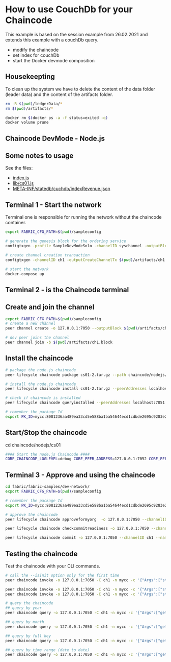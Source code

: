 # How to use CouchDb for your Chaincode
This example is based on the session example from 26.02.2021 and extends this example with a couchDb query.

- modify the chaincode
- set index for couchDb 
- start the Docker devmode composition

## Housekeepting
To clean up the system we have to delete the content of the data folder (leader data) and the content of the artifacts folder.

```bash
rm -R $(pwd)/ledgerData/*
rm $(pwd)/artifacts/*

docker rm $(docker ps -a -f status=exited -q)
docker volume prune
```

## Chaincode DevMode - Node.js

## Some notes to usage
See the files:
- [index.js](./index.js)
- [lib/cs01.js](./lib/cs01.js)
- [META-INF/statedb/cuchdb/indexRevenue.json](META-INF/statedb/cuchdb/indexRevenue.json)


## Terminal 1 - Start the network
Terminal one is responsible for running the network without the chaincode container.

```bash 
export FABRIC_CFG_PATH=$(pwd)/sampleconfig

# generate the genesis block for the ordering service
configtxgen -profile SampleDevModeSolo -channelID syschannel -outputBlock genesisblock -configPath $FABRIC_CFG_PATH -outputBlock $(pwd)/artifacts/genesis.block

# create channel creation transaction
configtxgen -channelID ch1 -outputCreateChannelTx $(pwd)/artifacts/ch1.tx -profile SampleSingleMSPChannel -configPath $FABRIC_CFG_PATH

# start the network
docker-compose up
```

## Terminal 2 - is the Chaincode terminal 

## Create and join the channel

```bash 
export FABRIC_CFG_PATH=$(pwd)/sampleconfig
# create a new channel
peer channel create -o 127.0.0.1:7050 --outputBlock $(pwd)/artifacts/ch1.block -c ch1 -f $(pwd)/artifacts/ch1.tx

# dev peer joins the channel
peer channel join -b $(pwd)/artifacts/ch1.block

```

## Install the chaincode
```bash
# package the node.js chaincode
peer lifecycle chaincode package cs01-2.tar.gz --path chaincode/nodejs/cs01-2 --lang node --label mycc

# install the node.js chaincode
peer lifecycle chaincode install cs01-2.tar.gz --peerAddresses localhost:7051

# check if chaincode is installed
peer lifecycle chaincode queryinstalled --peerAddresses localhost:7051

# remember the package Id
export PK_ID=mycc:8081236aa489ea33cd5e588ba1ba54644ecd1cdbde2695c9283e2470875e4ba3
```

## Start/Stop the chaincode
cd chaincode/nodejs/cs01
```bash 
#### Start the node.js Chaincode ####
CORE_CHAINCODE_LOGLEVEL=debug CORE_PEER_ADDRESS=127.0.0.1:7052 CORE_PEER_TLS_ENABLED=false CORE_CHAINCODE_ID_NAME=$PK_ID ./node_modules/.bin/fabric-chaincode-node start --peer.address 127.0.0.1:7052

```

## Terminal 3 - Approve and using the chaincode

```bash 
cd fabric/fabric-samples/dev-network/
export FABRIC_CFG_PATH=$(pwd)/sampleconfig

# remember the package Id
export PK_ID=mycc:8081236aa489ea33cd5e588ba1ba54644ecd1cdbde2695c9283e2470875e4ba3

# approve the chaincode 
peer lifecycle chaincode approveformyorg  -o 127.0.0.1:7050 --channelID ch1 --name mycc --version 1.0 --sequence 1 --init-required --signature-policy "OR ('SampleOrg.member')" --package-id $PK_ID

peer lifecycle chaincode checkcommitreadiness -o 127.0.0.1:7050 --channelID ch1 --name mycc --version 1.0 --sequence 1 --init-required --signature-policy "OR ('SampleOrg.member')"

peer lifecycle chaincode commit -o 127.0.0.1:7050 --channelID ch1 --name mycc --version 1.0 --sequence 1 --init-required --signature-policy "OR ('SampleOrg.member')" --peerAddresses 127.0.0.1:7051
```

## Testing the chaincode
Test the chaincode with your CLI commands.

```bash 
# call the --isInit option only for the first time
peer chaincode invoke -o 127.0.0.1:7050 -C ch1 -n mycc -c '{"Args":["storeCs","100","2021-02-21T17:15:57.928Z","reco"]}' --isInit

peer chaincode invoke -o 127.0.0.1:7050 -C ch1 -n mycc -c '{"Args":["storeCs","540.34","2021-03-01T17:15:57.928Z","reve"]}'
peer chaincode invoke -o 127.0.0.1:7050 -C ch1 -n mycc -c '{"Args":["storeCs","760","2021-03-22T17:15:57.928Z","reve"]}'

# query the chaincode
## query by year
peer chaincode query -o 127.0.0.1:7050 -C ch1 -n mycc -c '{"Args":["getCsByYearMonth","2021"]}' | jq .

## query by month
peer chaincode query -o 127.0.0.1:7050 -C ch1 -n mycc -c '{"Args":["getCsByYearMonth","2021~2"]}' | jq .

## query by full key
peer chaincode query -o 127.0.0.1:7050 -C ch1 -n mycc -c '{"Args":["getCsByYearMonth","2021~3~1ac634c81f3b17dce80585b3cba9ae088493f2bae999e54fbc9f9bcd54173ca6"]}' | jq .

## query by time range (date to date)
peer chaincode query -o 127.0.0.1:7050 -C ch1 -n mycc -c '{"Args":["getCsByTimeRange","2021-04-01T01:15:57.928Z", "2021-04-30T17:15:57.928Z"]}' | jq .

```




